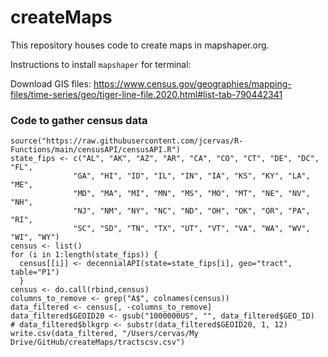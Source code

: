 # createMaps

This repository houses code to create maps in mapshaper.org.

Instructions to install `mapshaper` for terminal: 

Download GIS files: https://www.census.gov/geographies/mapping-files/time-series/geo/tiger-line-file.2020.html#list-tab-790442341


### Code to gather census data

```{r}
source("https://raw.githubusercontent.com/jcervas/R-Functions/main/censusAPI/censusAPI.R")
state_fips <- c("AL", "AK", "AZ", "AR", "CA", "CO", "CT", "DE", "DC", "FL",
              "GA", "HI", "ID", "IL", "IN", "IA", "KS", "KY", "LA", "ME",
              "MD", "MA", "MI", "MN", "MS", "MO", "MT", "NE", "NV", "NH",
              "NJ", "NM", "NY", "NC", "ND", "OH", "OK", "OR", "PA", "RI",
              "SC", "SD", "TN", "TX", "UT", "VT", "VA", "WA", "WV", "WI", "WY")
census <- list()
for (i in 1:length(state_fips)) {
  census[[i]] <- decennialAPI(state=state_fips[i], geo="tract", table="P1")
  }
census <- do.call(rbind,census)
columns_to_remove <- grep("A$", colnames(census))
data_filtered <- census[, -columns_to_remove]
data_filtered$GEOID20 <- gsub("1000000US", "", data_filtered$GEO_ID)
# data_filtered$blkgrp <- substr(data_filtered$GEOID20, 1, 12)
write.csv(data_filtered, "/Users/cervas/My Drive/GitHub/createMaps/tractscsv.csv")
```
